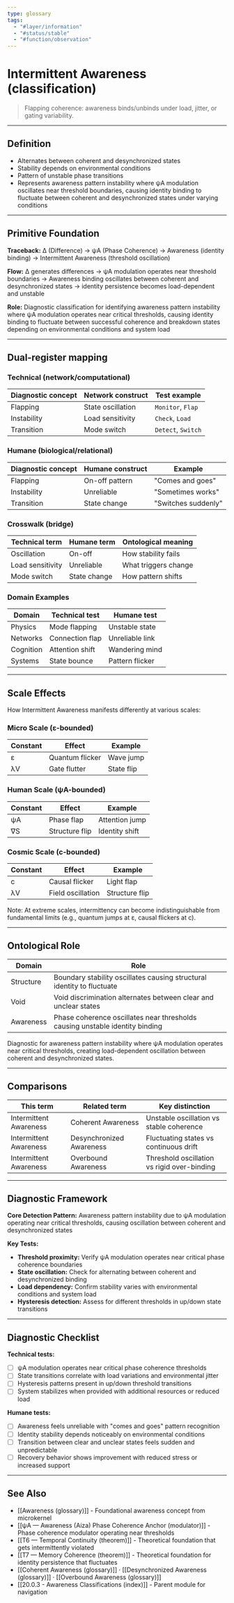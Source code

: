 ```yaml
---
type: glossary
tags:
  - "#layer/information"
  - "#status/stable"
  - "#function/observation"
---
```


# Intermittent Awareness (classification)

> Flapping coherence: awareness binds/unbinds under load, jitter, or gating variability.

---

## Definition

- Alternates between coherent and desynchronized states
- Stability depends on environmental conditions
- Pattern of unstable phase transitions
- Represents awareness pattern instability where ψA modulation oscillates near threshold boundaries, causing identity binding to fluctuate between coherent and desynchronized states under varying conditions

---

## Primitive Foundation

**Traceback:** ∆ (Difference) → ψA (Phase Coherence) → Awareness (identity binding) → Intermittent Awareness (threshold oscillation)

**Flow:** ∆ generates differences → ψA modulation operates near threshold boundaries → Awareness binding oscillates between coherent and desynchronized states → identity persistence becomes load-dependent and unstable

**Role:** Diagnostic classification for identifying awareness pattern instability where ψA modulation operates near critical thresholds, causing identity binding to fluctuate between successful coherence and breakdown states depending on environmental conditions and system load

---

## Dual‑register mapping

### Technical (network/computational)

| Diagnostic concept | Network construct | Test example |
|-------------------|------------------|--------------|
| Flapping | State oscillation | `Monitor`, `Flap` |
| Instability | Load sensitivity | `Check`, `Load` |
| Transition | Mode switch | `Detect`, `Switch` |

### Humane (biological/relational)

| Diagnostic concept | Humane construct | Example |
|-------------------|------------------|----------|
| Flapping | On-off pattern | "Comes and goes" |
| Instability | Unreliable | "Sometimes works" |
| Transition | State change | "Switches suddenly" |

### Crosswalk (bridge)

| Technical term | Humane term | Ontological meaning |
|---------------|-------------|-------------------|
| Oscillation | On-off | How stability fails |
| Load sensitivity | Unreliable | What triggers change |
| Mode switch | State change | How pattern shifts |

### Domain Examples

| Domain | Technical test | Humane test |
|--------|---------------|-------------|
| Physics | Mode flapping | Unstable state |
| Networks | Connection flap | Unreliable link |
| Cognition | Attention shift | Wandering mind |
| Systems | State bounce | Pattern flicker |

---

## Scale Effects

How Intermittent Awareness manifests differently at various scales:

### Micro Scale (ε-bounded)

| Constant | Effect | Example |
|----------|--------|---------|
| ε | Quantum flicker | Wave jump |
| λV | Gate flutter | State flip |

### Human Scale (ψA-bounded)

| Constant | Effect | Example |
|----------|--------|---------|
| ψA | Phase flap | Attention jump |
| ∇S | Structure flip | Identity shift |

### Cosmic Scale (c-bounded)

| Constant | Effect | Example |
|----------|--------|---------|
| c | Causal flicker | Light flap |
| λV | Field oscillation | Structure flip |

Note: At extreme scales, intermittency can become indistinguishable from fundamental limits (e.g., quantum jumps at ε, causal flickers at c).

---

## Ontological Role

| Domain | Role |
|--------|------|
| Structure | Boundary stability oscillates causing structural identity to fluctuate |
| Void | Void discrimination alternates between clear and unclear states |
| Awareness | Phase coherence oscillates near thresholds causing unstable identity binding |

Diagnostic for awareness pattern instability where ψA modulation operates near critical thresholds, creating load-dependent oscillation between coherent and desynchronized states.

---

## Comparisons

| This term | Related term | Key distinction |
|-----------|-------------|----------------|
| Intermittent Awareness | Coherent Awareness | Unstable oscillation vs stable coherence |
| Intermittent Awareness | Desynchronized Awareness | Fluctuating states vs continuous drift |
| Intermittent Awareness | Overbound Awareness | Threshold oscillation vs rigid over-binding |

---

## Diagnostic Framework

**Core Detection Pattern:** Awareness pattern instability due to ψA modulation operating near critical thresholds, causing oscillation between coherent and desynchronized states

**Key Tests:**
- **Threshold proximity:** Verify ψA modulation operates near critical phase coherence boundaries
- **State oscillation:** Check for alternating between coherent and desynchronized binding
- **Load dependency:** Confirm stability varies with environmental conditions and system load
- **Hysteresis detection:** Assess for different thresholds in up/down state transitions

---

## Diagnostic Checklist

**Technical tests:**
- [ ] ψA modulation operates near critical phase coherence thresholds
- [ ] State transitions correlate with load variations and environmental jitter
- [ ] Hysteresis patterns present in up/down threshold transitions
- [ ] System stabilizes when provided with additional resources or reduced load

**Humane tests:**
- [ ] Awareness feels unreliable with "comes and goes" pattern recognition
- [ ] Identity stability depends noticeably on environmental conditions
- [ ] Transition between clear and unclear states feels sudden and unpredictable
- [ ] Recovery behavior shows improvement with reduced stress or increased support

---

## See Also

- [[Awareness (glossary)]] - Foundational awareness concept from microkernel
- [[ψA — Awareness (Aiza) Phase Coherence Anchor (modulator)]] - Phase coherence modulator operating near thresholds
- [[T6 — Temporal Continuity (theorem)]] - Theoretical foundation that gets intermittently violated
- [[T7 — Memory Coherence (theorem)]] - Theoretical foundation for identity persistence that fluctuates
- [[Coherent Awareness (glossary)]] · [[Desynchronized Awareness (glossary)]] · [[Overbound Awareness (glossary)]]
- [[20.0.3 - Awareness Classifications (index)]] - Parent module for navigation